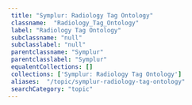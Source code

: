 ```yaml
--- 
 title: "Symplur: Radiology Tag Ontology" 
 classname:  "Radiology_Tag_Ontology" 
 label: "Radiology Tag Ontology" 
 subclassname: "null" 
 subclasslabel: "null" 
 parentclassname: "Symplur" 
 parentclasslabel: "Symplur" 
 equalentCollections: [] 
 collections: ['Symplur: Radiology Tag Ontology']
 aliases:  "/topic/symplur-radiology-tag-ontology"  
 searchCategory: "topic" 
---
```

